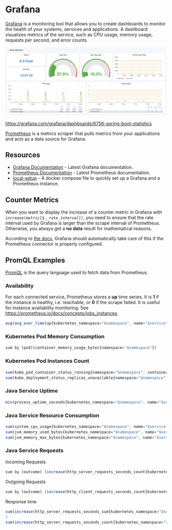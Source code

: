 # Grafana

[Grafana](https://grafana.com/) is a monitoring tool that allows you to create dashboards to monitor the health
of your systems, services and applications.
A dashboard visualizes metrics of the service, such as CPU usage, memory usage, requests per second, and error counts.

<img src="./sample-dashboard.png" width="700px" alt="Sample Grafana Dashboard">

<https://grafana.com/grafana/dashboards/6756-spring-boot-statistics>

[Prometheus](https://prometheus.io/) is a metrics scraper that pulls metrics from your applications and acts as a data source for Grafana.


## Resources

* [Grafana Documentation](https://grafana.com/docs/grafana/latest/) -
  Latest Grafana documentation.
* [Prometheus Documentation](https://prometheus.io/docs/prometheus/latest/getting_started/) -
  Latest Prometheus documentation.
* [local-setup](./local-setup/) -
  A docker compose file to quickly set up a Grafana and a Prometheus instance.

## Counter Metrics

When you want to display the increase of a counter metric in Grafana with `increase(metric[$__rate_interval])`,
you need to ensure that the rate interval used by Grafana is larger than the scrape interval of Prometheus.
Otherwise, you always get a **no data** result for mathematical reasons.

According to [the docs](https://grafana.com/docs/grafana/latest/datasources/prometheus/template-variables/#use-__rate_interval),
Grafana should automatically take care of this if the Prometheus connector is properly configured.

## PromQL Examples

[PromQL](https://prometheus.io/docs/prometheus/latest/querying/basics/) is the query language used to fetch data from
Prometheus.

### Availability

For each connected service, Prometheus stores a **up** time series. It is **1** if the instance is healthy,
i.e. reachable, or **0** if the scrape failed. It is useful for instance availability monitoring.
See <https://prometheus.io/docs/concepts/jobs_instances>.

```js
avg(avg_over_time(up{kubernetes_namespace="$namespace", name="$service", instance="$service.$namespace.svc:80"}[$__range]))
```

### Kubernetes Pod Memory Consumption

```js
sum by (pod)(container_memory_usage_bytes{namespace="$namespace"})
```

### Kubernetes Pod Instances Count

```js
sum(kube_pod_container_status_running{namespace="$namespace", container="$service"})
sum(kube_deployment_status_replicas_unavailable{namespace="$namespace", deployment="$deployment"})
```

### Java Service Uptime

```js
min(process_uptime_seconds{kubernetes_namespace="$namespace", name="$service", instance=~"$instance"})
```

### Java Service Resource Consumption

```js
sum(system_cpu_usage{kubernetes_namespace="$namespace", name="$service", instance=~"$instance"})
sum(jvm_memory_used_bytes{kubernetes_namespace="$namespace", name="$service", instance=~"$instance"})
sum(jvm_memory_max_bytes{kubernetes_namespace="$namespace", name="$service", instance=~"$instance"})
```

### Java Service Requests

Incoming Requests

```js
sum by (outcome) (increase(http_server_requests_seconds_count{kubernetes_namespace="$namespace", name="$service", instance=~"$instance", uri=~"$incoming_endpoint", client_name=~"$client_name"}[$__rate_interval]))
```

Outgoing Requests

```js
sum by (outcome) (increase(http_client_requests_seconds_count{kubernetes_namespace="$namespace", name="$service", instance=~"$instance", uri=~"$outgoing_endpoint"}[$__rate_interval]))
```

Response time

```js
sum(increase(http_server_requests_seconds_sum{kubernetes_namespace="$namespace", name="$service", instance=~"$instance", uri=~"$incoming_endpoint", client_name=~"$client_name"}[$__rate_interval]))
/
sum(increase(http_server_requests_seconds_count{kubernetes_namespace="$namespace", name="$service", instance=~"$instance", uri=~"$incoming_endpoint", client_name=~"$client_name"}[$__rate_interval]))
```

